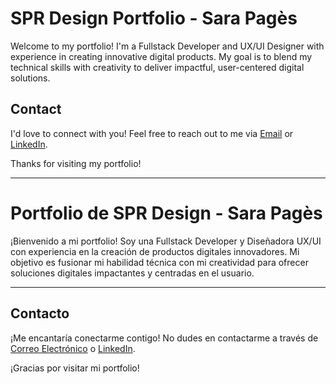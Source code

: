 # SPR Design Portfolio - Sara Pagès

Welcome to my portfolio! I'm a Fullstack Developer and UX/UI Designer with experience in creating innovative digital products. My goal is to blend my technical skills with creativity to deliver impactful, user-centered digital solutions.

## Contact

I'd love to connect with you! Feel free to reach out to me via [Email](mailto:sprdesign3d@gmail.com) or [LinkedIn](https://www.linkedin.com/in/sarapages/).

Thanks for visiting my portfolio!

---

# Portfolio de SPR Design - Sara Pagès

¡Bienvenido a mi portfolio! Soy una Fullstack Developer y Diseñadora UX/UI con experiencia en la creación de productos digitales innovadores. Mi objetivo es fusionar mi habilidad técnica con mi creatividad para ofrecer soluciones digitales impactantes y centradas en el usuario.

---

## Contacto

¡Me encantaría conectarme contigo! No dudes en contactarme a través de [Correo Electrónico](mailto:sprdesign3d@gmail.com) o [LinkedIn](https://www.linkedin.com/in/sarapages/).

¡Gracias por visitar mi portfolio!


